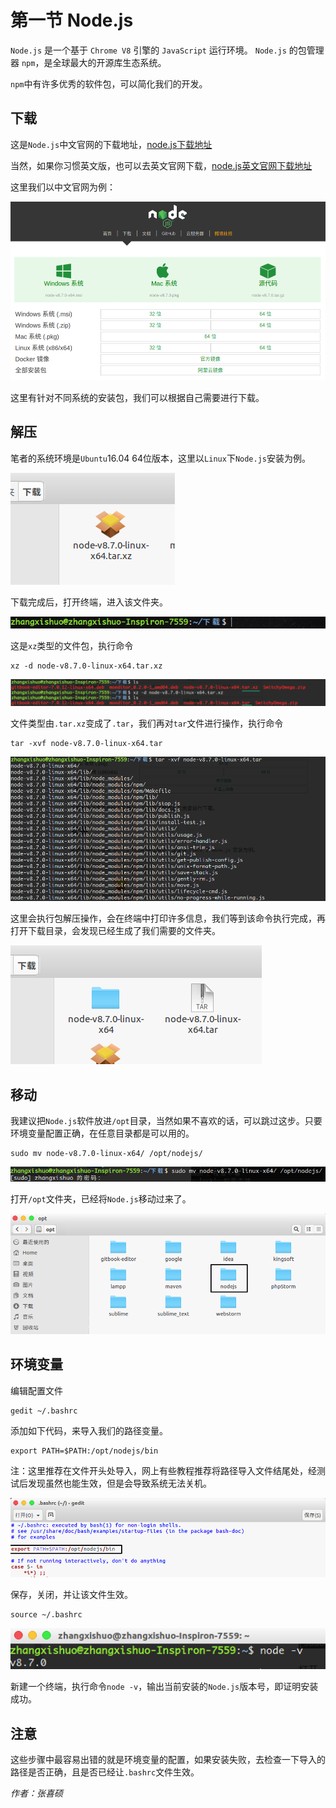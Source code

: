 # 第一节 Node.js
`Node.js` 是一个基于 `Chrome V8` 引擎的 `JavaScript` 运行环境。 `Node.js` 的包管理器 `npm`，是全球最大的开源库生态系统。

`npm`中有许多优秀的软件包，可以简化我们的开发。

## 下载

这是`Node.js`中文官网的下载地址，[node.js下载地址](http://nodejs.cn/download/ "node.js下载地址")

当然，如果你习惯英文版，也可以去英文官网下载，[node.js英文官网下载地址](https://nodejs.org/en/download/ "node.js英文官网下载地址")

这里我们以中文官网为例：

![](image/0.png)

这里有针对不同系统的安装包，我们可以根据自己需要进行下载。

## 解压

笔者的系统环境是`Ubuntu`16.04 64位版本，这里以`Linux`下`Node.js`安装为例。

![](image/1.png)

下载完成后，打开终端，进入该文件夹。

![](image/2.png)

这是`xz`类型的文件包，执行命令

```
xz -d node-v8.7.0-linux-x64.tar.xz
```

![](image/3.png)

文件类型由`.tar.xz`变成了`.tar`，我们再对`tar`文件进行操作，执行命令

```
tar -xvf node-v8.7.0-linux-x64.tar
```

![](image/4.png)

这里会执行包解压操作，会在终端中打印许多信息，我们等到该命令执行完成，再打开下载目录，会发现已经生成了我们需要的文件夹。

![](image/5.png)

## 移动

我建议把`Node.js`软件放进`/opt`目录，当然如果不喜欢的话，可以跳过这步。只要环境变量配置正确，在任意目录都是可以用的。

```
sudo mv node-v8.7.0-linux-x64/ /opt/nodejs/
```

![](image/6.png)

打开`/opt`文件夹，已经将`Node.js`移动过来了。

![](image/7.png)

## 环境变量

编辑配置文件

```
gedit ~/.bashrc
```

添加如下代码，来导入我们的路径变量。

```
export PATH=$PATH:/opt/nodejs/bin
```

注：这里推荐在文件开头处导入，网上有些教程推荐将路径导入文件结尾处，经测试后发现虽然也能生效，但是会导致系统无法关机。

![](image/8.png)

保存，关闭，并让该文件生效。

```
source ~/.bashrc
```

![](image/9.png)

新建一个终端，执行命令`node -v`，输出当前安装的`Node.js`版本号，即证明安装成功。

## 注意

这些步骤中最容易出错的就是环境变量的配置，如果安装失败，去检查一下导入的路径是否正确，且是否已经让`.bashrc`文件生效。

*作者：张喜硕*
